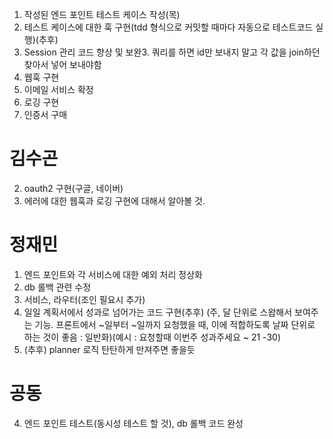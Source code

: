 1. 작성된 엔드 포인트 테스트 케이스 작성(목)
4. 테스트 케이스에 대한 훅 구현(tdd 형식으로 커밋할 때마다 자동으로 테스트코드 실행)(추후)
1. Session 관리 코드 향상 및 보완3. 쿼리를 하면 id만 보내지 말고 각 값을 join하던 찾아서 넣어 보내야함
1. 웹훅 구현
1. 이메일 서비스 확정
1. 로깅 구현
1. 인증서 구매
# 김수곤
2. oauth2 구현(구글, 네이버)
2. 에러에 대한 웹훅과 로깅 구현에 대해서 알아볼 것.


# 정재민
1. 엔드 포인트와 각 서비스에 대한 예외 처리 정상화
2. db 롤백 관련 수정
2. 서비스, 라우터(조인 필요시 추가)
3. 일일 계획서에서 성과로 넘어가는 코드 구현(추후) (주, 달 단위로 스왑해서 보여주는 기능. 프론트에서 ~일부터 ~일까지 요청했을 때, 이에 적합하도록 날짜 단위로 하는 것이 좋음 : 일반화)(예시 : 요청할때 이번주 성과주세요 ~ 21 -30)
4. (추후) planner 로직 탄탄하게 만져주면 좋을듯


# 공동
4. 엔드 포인트 테스트(동시성 테스트 할 것), db 롤백 코드 완성
